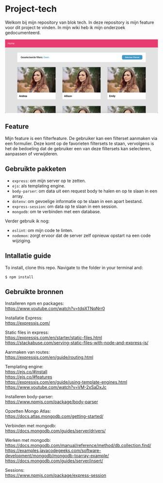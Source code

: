 # Project-tech

Welkom bij mijn repository van blok tech. In deze repository is mijn feature voor dit project te vinden. In mijn wiki heb ik mijn onderzoek gedocumenteerd.

![Screenshot](static/img/screenshot.png)

## Feature
Mijn feature is een filterfeature. De gebruiker kan een filterset aanmaken via een formulier. Deze komt op de favorieten filtersets te staan, vervolgens is het de bedoeling dat de gebruiker een van deze filtersets kan selecteren, aanpassen of verwijderen.

## Gebruikte pakketen
* `express`: om mijn server op te zetten.
* `ejs`: als templating engine.
* `body-parser`: om data uit een request body te halen en op te slaan in een array.
* `dotenv`: om gevoelige informatie op te slaan in een apart bestand.
* `express-session`: om data op te slaan in een session.
* `mongodb`: om te verbinden met een database.

Verder gebruik ik nog:
* `eslint`: om mijn code te linten.
* `nodemon`: zorgt ervoor dat de server zelf opnieuw opstart na een code wijziging.

## Intallatie guide
To install, clone this repo. Navigate to the folder in your terminal and:
```
$ npm install
```

## Gebruikte bronnen
Installeren npm en packages:  
https://www.youtube.com/watch?v=tdqXTNqNrr0  

Installatie Express:  
https://expressjs.com/  

Static files in express:  
https://expressjs.com/en/starter/static-files.html  
https://stackabuse.com/serving-static-files-with-node-and-express-js/  

Aanmaken van routes:  
https://expressjs.com/en/guide/routing.html  

Templating engine:  
https://ejs.co/#install  
https://ejs.co/#features  
https://expressjs.com/en/guide/using-template-engines.html  
https://www.youtube.com/watch?v=VM-2xSaDxJc  

Installeren body-parser:  
https://www.npmjs.com/package/body-parser  

Opzetten Mongo Atlas:  
https://docs.atlas.mongodb.com/getting-started/  

Verbinden met mongodb:  
https://docs.mongodb.com/guides/server/drivers/  

Werken met mongodb:  
https://docs.mongodb.com/manual/reference/method/db.collection.find/  
https://examples.javacodegeeks.com/software-development/mongodb/mongodb-toarray-example/  
https://docs.mongodb.com/guides/server/insert/  

Sessions:  
https://www.npmjs.com/package/express-session  
